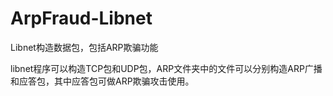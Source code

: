 # ArpFraud-Libnet
Libnet构造数据包，包括ARP欺骗功能

libnet程序可以构造TCP包和UDP包，ARP文件夹中的文件可以分别构造ARP广播和应答包，其中应答包可做ARP欺骗攻击使用。
